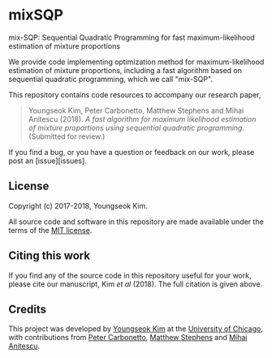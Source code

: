 # mixSQP

mix-SQP: Sequential Quadratic Programming for fast maximum-likelihood
estimation of mixture proportions

We provide code implementing optimization method for
maximum-likelihood estimation of mixture proportions, including a fast
algorithm based on sequential quadratic programming, which we call
"mix-SQP".

This repository contains code resources to accompany our research
paper,

> Youngseok Kim, Peter Carbonetto, Matthew Stephens and Mihai Anitescu
> (2018). *A fast algorithm for maximum likelihood estimation of
> mixture proportions using sequential quadratic programming.*
> (Submitted for review.)

If you find a bug, or you have a question or feedback on our work,
please post an [issue][issues].

## License

Copyright (c) 2017-2018, Youngseok Kim.

All source code and software in this repository are made available
under the terms of the
[MIT license](https://opensource.org/licenses/mit-license.html).

## Citing this work

If you find any of the source code in this repository useful for your
work, please cite our manuscript, Kim *et al* (2018). The full
citation is given above.

## Credits

This project was developed by
[Youngseok Kim](https://github.com/youngseok-kim)
at the [University of Chicago](https://www.uchicago.edu),
with contributions from
[Peter Carbonetto](https://pcarbo.github.io),
[Matthew Stephens](http://stephenslab.uchicago.edu) and
[Mihai Anitescu](http://www.mcs.anl.gov/~anitescu).
